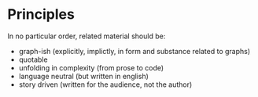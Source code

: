 Principles
==========

In no particular order, related material should be:

* graph-ish (explicitly, implictly, in form and substance related to graphs)
* quotable
* unfolding in complexity (from prose to code)
* language neutral (but written in english)
* story driven (written for the audience, not the author)

